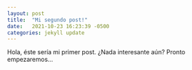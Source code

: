```yaml
---
layout: post
title:  "Mi segundo post!"
date:   2021-10-23 16:23:39 -0500
categories: jekyll update
---
```

Hola, éste sería mi primer post. ¿Nada interesante aún? Pronto empezaremos...